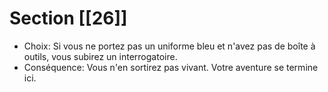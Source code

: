 # Section [[26]]

- Choix: Si vous ne portez pas un uniforme bleu et n'avez pas de boîte à outils, vous subirez un interrogatoire.
- Conséquence: Vous n'en sortirez pas vivant. Votre aventure se termine ici.